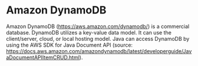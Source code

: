 # Amazon DynamoDB
Amazon DynamoDB (https://aws.amazon.com/dynamodb/) is a commercial database. 
DynamoDB utilizes a key-value data model. 
It can use the client/server, cloud, or local hosting model. 
Java can access DynamoDB by using the AWS SDK for Java Document API 
(source: https://docs.aws.amazon.com/amazondynamodb/latest/developerguide/JavaDocumentAPIItemCRUD.html).
